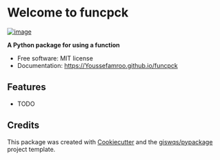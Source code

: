 # Welcome to funcpck


[![image](https://img.shields.io/pypi/v/funcpck.svg)](https://pypi.python.org/pypi/funcpck)


**A Python package for using a function**


-   Free software: MIT license
-   Documentation: <https://Youssefamroo.github.io/funcpck>
    

## Features

-   TODO

## Credits

This package was created with [Cookiecutter](https://github.com/cookiecutter/cookiecutter) and the [giswqs/pypackage](https://github.com/giswqs/pypackage) project template.
